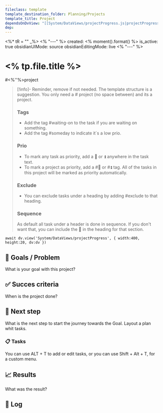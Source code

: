 ```yaml
---
fileclass: template
template_destination_folder: Planning/Projects
template_title: Project
dependsOnDvView: "[[System/DataViews/projectProgress.js|projectProgress.js]]"
dep:
---
```

<%* tR = "" _%>
<% "---" %>
created: <% moment().format() %>
is_active: true
obsidianUIMode: source
obsidianEditingMode: live
<% "---" %>
# <% tp.file.title %>

#<%''%>project

> [!info]- Reminder, remove if not needed.
> The template structure is a suggestion. You only need a # project (no space between) and its a project.
> 
> ### Tags
> - Add the tag #waiting-on to the task if you are waiting on something.
> - Add the tag #someday to indicate it´s a low prio.
> 
> ### Prio
> - To mark any task as priority, add a 🔺 or ⏫ anywhere in the task text.
> - To mark a project as priority, add a #🔺 or #⏫ tag. All of the tasks in this project will be marked as priority automatically.
> 
> ### Exclude
> - You can exclude tasks under a heading by adding #exclude to that heading.
> 
> ### Sequence
> As default all task under a header is done in sequence. If you don't want that, you can include the 🟰 in the heading for that section.

```<%"dataviewjs"%>
await dv.view('System/DataViews/projectProgress', { width:400, height:20, dv:dv })
```

## 🎯 Goals / Problem
What is your goal with this project?

## ✅ Succes criteria
When is the project done?

## 👷 Next step
What is the next step to start the journey towards the Goal. Layout a plan whit tasks.

### 📋 Tasks
You can use ALT + T to add or edit tasks, or you can use Shift + Alt + T, for a custom menu.

## 📈 Results
What was the result?

## 📓 Log